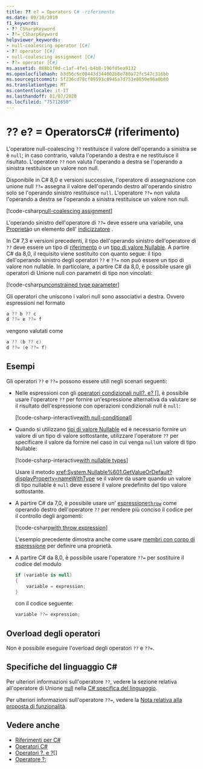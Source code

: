```yaml
---
title: ?? e? = Operators C# -riferimento
ms.date: 09/10/2019
f1_keywords:
- ??_CSharpKeyword
- ??=_CSharpKeyword
helpviewer_keywords:
- null-coalescing operator [C#]
- ?? operator [C#]
- null-coalescing assignment [C#]
- ??= operator [C#]
ms.assetid: 088b1f0d-c1af-4fe1-b4b8-196fd5ea9132
ms.openlocfilehash: b3d56c6c08443d344002b8e780a72fc547c316bb
ms.sourcegitcommit: 5f236cd78cf09593c8945a7d753e0850e96a0b80
ms.translationtype: MT
ms.contentlocale: it-IT
ms.lasthandoff: 01/07/2020
ms.locfileid: "75712650"
---
```

# <a name="-and--operators-c-reference"></a>?? e? = OperatorsC# (riferimento)

L'operatore null-coalescing `??` restituisce il valore dell'operando a sinistra se è `null`; in caso contrario, valuta l'operando a destra e ne restituisce il risultato. L'operatore `??` non valuta l'operando a destra se l'operando a sinistra restituisce un valore non null.

Disponibile in C# 8,0 e versioni successive, l'operatore di assegnazione con unione null `??=` assegna il valore dell'operando destro all'operando sinistro solo se l'operando sinistro restituisce `null`. L'operatore `??=` non valuta l'operando a destra se l'operando a sinistra restituisce un valore non null.

[!code-csharp[null-coalescing assignment](~/samples/csharp/language-reference/operators/NullCoalescingOperator.cs#Assignment)]

L'operando sinistro dell'operatore di `??=` deve essere una variabile, una [Proprietà](../../programming-guide/classes-and-structs/properties.md)o un elemento dell' [indicizzatore](../../programming-guide/indexers/index.md) .

In C# 7,3 e versioni precedenti, il tipo dell'operando sinistro dell'operatore di `??` deve essere un tipo di [riferimento](../keywords/reference-types.md) o un [tipo di valore Nullable](../builtin-types/nullable-value-types.md). A partire C# da 8,0, il requisito viene sostituito con quanto segue: il tipo dell'operando sinistro degli operatori `??` e `??=` non può essere un tipo di valore non nullable. In particolare, a partire C# da 8,0, è possibile usare gli operatori di Unione null con parametri di tipo non vincolati:

[!code-csharp[unconstrained type parameter](~/samples/csharp/language-reference/operators/NullCoalescingOperator.cs#UnconstrainedType)]

Gli operatori che uniscono i valori null sono associativi a destra. Ovvero espressioni nel formato

```csharp
a ?? b ?? c
d ??= e ??= f
```

vengono valutati come

```csharp
a ?? (b ?? c)
d ??= (e ??= f)
```

## <a name="examples"></a>Esempi

Gli operatori `??` e `??=` possono essere utili negli scenari seguenti:

- Nelle espressioni con gli [operatori condizionali null?. e? []](member-access-operators.md#null-conditional-operators--and-), è possibile usare l'operatore `??` per fornire un'espressione alternativa da valutare se il risultato dell'espressione con operazioni condizionali null è `null`:

  [!code-csharp-interactive[with null-conditional](~/samples/csharp/language-reference/operators/NullCoalescingOperator.cs#WithNullConditional)]

- Quando si utilizzano [tipi di valore Nullable](../builtin-types/nullable-value-types.md) ed è necessario fornire un valore di un tipo di valore sottostante, utilizzare l'operatore `??` per specificare il valore da fornire nel caso in cui venga `null`un valore di tipo Nullable:

  [!code-csharp-interactive[with nullable types](~/samples/csharp/language-reference/operators/NullCoalescingOperator.cs#WithNullableTypes)]

  Usare il metodo <xref:System.Nullable%601.GetValueOrDefault?displayProperty=nameWithType> se il valore da usare quando un valore di tipo nullable è `null` deve essere il valore predefinito del tipo valore sottostante.

- A partire C# da 7,0, è possibile usare un' [espressione`throw`](../keywords/throw.md#the-throw-expression) come operando destro dell'operatore `??` per rendere più conciso il codice per il controllo degli argomenti:

  [!code-csharp[with throw expression](~/samples/csharp/language-reference/operators/NullCoalescingOperator.cs#WithThrowExpression)]

  L'esempio precedente dimostra anche come usare [membri con corpo di espressione](../../programming-guide/statements-expressions-operators/expression-bodied-members.md) per definire una proprietà.

- A partire C# da 8,0, è possibile usare l'operatore `??=` per sostituire il codice del modulo

  ```csharp
  if (variable is null)
  {
      variable = expression;
  }
  ```

  con il codice seguente:

  ```csharp
  variable ??= expression;
  ```

## <a name="operator-overloadability"></a>Overload degli operatori

Non è possibile eseguire l'overload degli operatori `??` e `??=`.

## <a name="c-language-specification"></a>Specifiche del linguaggio C#

Per ulteriori informazioni sull'operatore `??`, vedere la sezione relativa all'operatore di Unione [null](~/_csharplang/spec/expressions.md#the-null-coalescing-operator) nella [ C# specifica del linguaggio](~/_csharplang/spec/introduction.md).

Per ulteriori informazioni sull'operatore `??=`, vedere la [Nota relativa alla proposta di funzionalità](~/_csharplang/proposals/csharp-8.0/null-coalescing-assignment.md).

## <a name="see-also"></a>Vedere anche

- [Riferimenti per C#](../index.md)
- [Operatori C#](index.md)
- [Operatori ?. e ?[]](member-access-operators.md#null-conditional-operators--and-)
- [Operatore ?:](conditional-operator.md)
